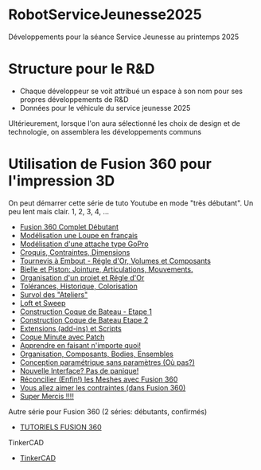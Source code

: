# RobotServiceJeunesse2025
Développements pour la séance Service Jeunesse au printemps 2025


# Structure pour le R&D
* Chaque développeur se voit attribué un espace à son nom pour ses propres développements de R&D
* Données pour le véhicule du service jeunesse 2025

Ultérieurement, lorsque l'on aura sélectionné les choix de design et de technologie, on assemblera les développements communs

# Utilisation de Fusion 360 pour l'impression 3D

On peut démarrer cette série de tuto Youtube en mode "très débutant". Un peu lent mais clair. 1, 2, 3, 4, ...

* [Fusion 360 Complet Débutant](https://www.youtube.com/watch?v=3kL6a9yyus8&list=PL0qHSH9_1qY5kvUzO7SlggBShYAllfP7j&index=4)
* [Modélisation une Loupe en français](https://www.youtube.com/watch?v=21fNvLuIeyk&list=PL0qHSH9_1qY5kvUzO7SlggBShYAllfP7j&index=1)
* [Modélisation d'une attache type GoPro](https://www.youtube.com/watch?v=NfXD1W5tZaM&list=PL0qHSH9_1qY5kvUzO7SlggBShYAllfP7j&index=2)
* [Croquis, Contraintes, Dimensions](https://www.youtube.com/watch?v=1mFSI_tEmsY&list=PL0qHSH9_1qY5kvUzO7SlggBShYAllfP7j&index=3)
* [Tournevis à Embout - Régle d'Or, Volumes et Composants](https://www.youtube.com/watch?v=3kL6a9yyus8&list=PL0qHSH9_1qY5kvUzO7SlggBShYAllfP7j&index=4)
* [Bielle et Piston: Jointure, Articulations, Mouvements.](https://www.youtube.com/watch?v=oicK9lwJ6bA&list=PL0qHSH9_1qY5kvUzO7SlggBShYAllfP7j&index=5)
* [Organisation d'un projet et Régle d'Or](https://www.youtube.com/watch?v=NAn41hFw8Yg&list=PL0qHSH9_1qY5kvUzO7SlggBShYAllfP7j&index=6)
* [Tolérances, Historique, Colorisation](https://www.youtube.com/watch?v=N-1HDvVJG_U&list=PL0qHSH9_1qY5kvUzO7SlggBShYAllfP7j&index=7)
* [Survol des "Ateliers"](https://www.youtube.com/watch?v=0DFtvFfrYvw&list=PL0qHSH9_1qY5kvUzO7SlggBShYAllfP7j&index=8)
* [Loft et Sweep](https://www.youtube.com/watch?v=eku9RZ19Kuo&list=PL0qHSH9_1qY5kvUzO7SlggBShYAllfP7j&index=9)
* [Construction Coque de Bateau - Etape 1](https://www.youtube.com/watch?v=NDEB2YS3qxY&list=PL0qHSH9_1qY5kvUzO7SlggBShYAllfP7j&index=10)
* [Construction Coque de Bateau Etape 2](https://www.youtube.com/watch?v=uyDRabeoyRY&list=PL0qHSH9_1qY5kvUzO7SlggBShYAllfP7j&index=11)
* [Extensions (add-ins) et Scripts](https://www.youtube.com/watch?v=a0wj_iS4hvU&list=PL0qHSH9_1qY5kvUzO7SlggBShYAllfP7j&index=12)
* [Coque Minute avec Patch](https://www.youtube.com/watch?v=YINleWgpdjY&list=PL0qHSH9_1qY5kvUzO7SlggBShYAllfP7j&index=13)
* [Apprendre en faisant n'importe quoi!](https://www.youtube.com/watch?v=OFpFc8LrxU4&list=PL0qHSH9_1qY5kvUzO7SlggBShYAllfP7j&index=14)
* [Organisation, Composants, Bodies, Ensembles](https://www.youtube.com/watch?v=pDECKXFHmOQ&list=PL0qHSH9_1qY5kvUzO7SlggBShYAllfP7j&index=15)
* [Conception paramétrique sans paramètres (Où pas?)](https://www.youtube.com/watch?v=bImEM7l9Zes&list=PL0qHSH9_1qY5kvUzO7SlggBShYAllfP7j&index=16)
* [Nouvelle Interface? Pas de panique!](https://www.youtube.com/watch?v=ow5COcHA7XY&list=PL0qHSH9_1qY5kvUzO7SlggBShYAllfP7j&index=17)
* [Réconcilier (Enfin!) les Meshes avec Fusion 360](https://www.youtube.com/watch?v=rIGUrBB8rrw&list=PL0qHSH9_1qY5kvUzO7SlggBShYAllfP7j&index=18)
* [Vous allez aimer les contraintes (dans Fusion 360)](https://www.youtube.com/watch?v=fWU2rNBqDFI&list=PL0qHSH9_1qY5kvUzO7SlggBShYAllfP7j&index=19)
* [Super Mercis !!!!](https://www.youtube.com/watch?v=ioGxxQVQzVY&list=PL0qHSH9_1qY5kvUzO7SlggBShYAllfP7j&index=20)

Autre série pour Fusion 360 (2 séries: débutants, confirmés)

* [TUTORIELS FUSION 360](https://www.youtube.com/channel/UC1f3yfI3YFzhuoScarGSKwA)

TinkerCAD

* [TinkerCAD](https://www.youtube.com/watch?v=egNBQ0hXe2o)


